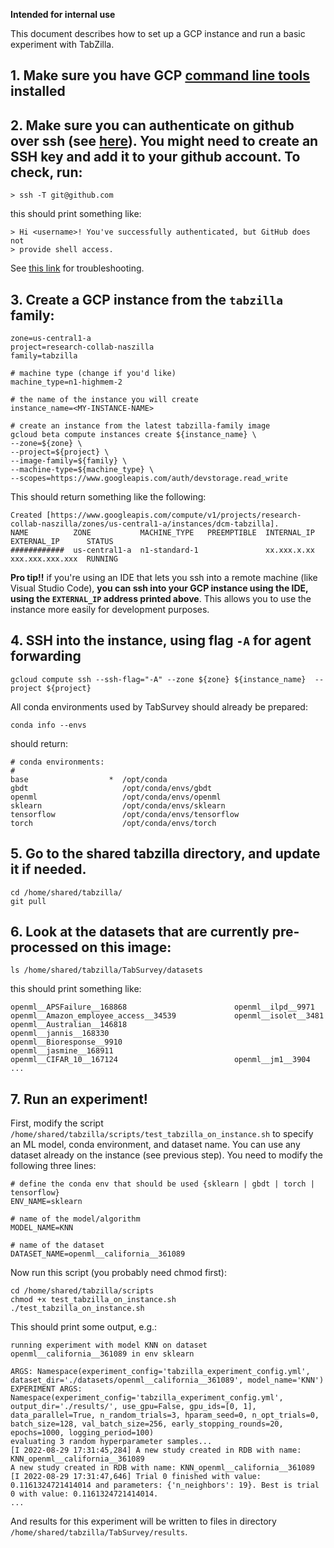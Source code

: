 **Intended for internal use** 

This document describes how to set up a GCP instance and run a basic experiment with TabZilla.

## 1. Make sure you have GCP [command line tools](https://cloud.google.com/sdk/gcloud) installed 

## 2. Make sure you can authenticate on github over ssh (see [here](https://docs.github.com/en/authentication/connecting-to-github-with-ssh/testing-your-ssh-connection)). You might need to create an SSH key and add it to your github account. To check, run:
```commandline
> ssh -T git@github.com
```

this should print something like:
```commandline
> Hi <username>! You've successfully authenticated, but GitHub does not
> provide shell access.
```

See [this link](https://docs.github.com/en/developers/overview/using-ssh-agent-forwarding) for troubleshooting.

## 3. Create a GCP instance from the `tabzilla` family:

```
zone=us-central1-a
project=research-collab-naszilla
family=tabzilla

# machine type (change if you'd like)
machine_type=n1-highmem-2

# the name of the instance you will create
instance_name=<MY-INSTANCE-NAME>

# create an instance from the latest tabzilla-family image
gcloud beta compute instances create ${instance_name} \
--zone=${zone} \
--project=${project} \
--image-family=${family} \
--machine-type=${machine_type} \
--scopes=https://www.googleapis.com/auth/devstorage.read_write
```

This should return something like the following:

```
Created [https://www.googleapis.com/compute/v1/projects/research-collab-naszilla/zones/us-central1-a/instances/dcm-tabzilla].
NAME          ZONE           MACHINE_TYPE   PREEMPTIBLE  INTERNAL_IP  EXTERNAL_IP      STATUS
############  us-central1-a  n1-standard-1               xx.xxx.x.xx  xxx.xxx.xxx.xxx  RUNNING
```

**Pro tip!!** if you're using an IDE that lets you ssh into a remote machine (like Visual Studio Code), **you can ssh into your GCP instance using the IDE, using the `EXTERNAL_IP` address printed above**. This allows you to use the instance more easily for development purposes.

## 4. SSH into the instance, using flag `-A` for agent forwarding

```
gcloud compute ssh --ssh-flag="-A" --zone ${zone} ${instance_name}  --project ${project}
```

All conda environments used by TabSurvey should already be prepared:

```commandline
conda info --envs
```

should return:
```
# conda environments:
#
base                  *  /opt/conda
gbdt                     /opt/conda/envs/gbdt
openml                   /opt/conda/envs/openml
sklearn                  /opt/conda/envs/sklearn
tensorflow               /opt/conda/envs/tensorflow
torch                    /opt/conda/envs/torch
```

## 5. Go to the shared tabzilla directory, and update it if needed.

```commandline
cd /home/shared/tabzilla/
git pull
```

## 6. Look at the datasets that are currently pre-processed on this image:

```commandline
ls /home/shared/tabzilla/TabSurvey/datasets
```

this should print something like:

```
openml__APSFailure__168868                        openml__ilpd__9971
openml__Amazon_employee_access__34539             openml__isolet__3481
openml__Australian__146818                        openml__jannis__168330
openml__Bioresponse__9910                         openml__jasmine__168911
openml__CIFAR_10__167124                          openml__jm1__3904
...
```

## 7. Run an experiment!

First, modify the script `/home/shared/tabzilla/scripts/test_tabzilla_on_instance.sh` to specify an ML model, conda environment, and dataset name. You can use any dataset already on the instance (see previous step). You need to modify the following three lines:

```
# define the conda env that should be used {sklearn | gbdt | torch | tensorflow}
ENV_NAME=sklearn

# name of the model/algorithm
MODEL_NAME=KNN

# name of the dataset
DATASET_NAME=openml__california__361089
```

Now run this script (you probably need chmod first):

```commandline
cd /home/shared/tabzilla/scripts
chmod +x test_tabzilla_on_instance.sh
./test_tabzilla_on_instance.sh
```

This should print some output, e.g.:

```
running experiment with model KNN on dataset openml__california__361089 in env sklearn

ARGS: Namespace(experiment_config='tabzilla_experiment_config.yml', dataset_dir='./datasets/openml__california__361089', model_name='KNN')
EXPERIMENT ARGS: Namespace(experiment_config='tabzilla_experiment_config.yml', output_dir='./results/', use_gpu=False, gpu_ids=[0, 1], data_parallel=True, n_random_trials=3, hparam_seed=0, n_opt_trials=0, batch_size=128, val_batch_size=256, early_stopping_rounds=20, epochs=1000, logging_period=100)
evaluating 3 random hyperparameter samples...
[I 2022-08-29 17:31:45,284] A new study created in RDB with name: KNN_openml__california__361089
A new study created in RDB with name: KNN_openml__california__361089
[I 2022-08-29 17:31:47,646] Trial 0 finished with value: 0.1161324721414014 and parameters: {'n_neighbors': 19}. Best is trial 0 with value: 0.1161324721414014.
...
```

And results for this experiment will be written to files in directory `/home/shared/tabzilla/TabSurvey/results`.



